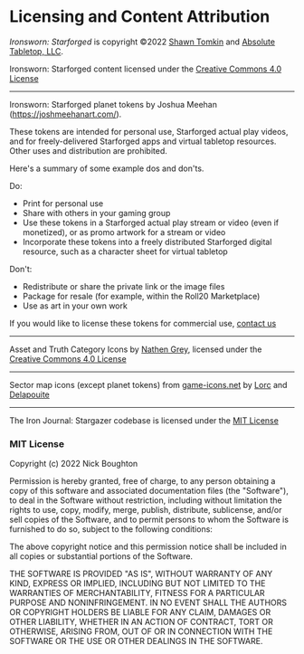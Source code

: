 # Licensing and Content Attribution

_Ironsworn: Starforged_ is copyright ©2022 [Shawn Tomkin](https://www.ironswornrpg.com/) and [Absolute Tabletop, LLC](https://absolutetabletop.com/).

Ironsworn: Starforged content licensed under the [Creative Commons 4.0 License](https://creativecommons.org/licenses/by/4.0/)

---

Ironsworn: Starforged planet tokens by Joshua Meehan (https://joshmeehanart.com/).

These tokens are intended for personal use, Starforged actual play videos, and for freely-delivered Starforged apps and virtual tabletop resources. Other uses and distribution are prohibited.

Here's a summary of some example dos and don'ts.

Do:

- Print for personal use
- Share with others in your gaming group
- Use these tokens in a Starforged actual play stream or video (even if monetized), or as promo artwork for a stream or video
- Incorporate these tokens into a freely distributed Starforged digital resource, such as a character sheet for virtual tabletop

Don't:

- Redistribute or share the private link or the image files
- Package for resale (for example, within the Roll20 Marketplace)
- Use as art in your own work

If you would like to license these tokens for commercial use, [contact us](mailto:meehan.joshua@gmail.com)

---

Asset and Truth Category Icons by [Nathen Grey](https://linktr.ee/owlbare), licensed under the [Creative Commons 4.0 License](https://creativecommons.org/licenses/by/4.0/)

---

Sector map icons (except planet tokens) from [game-icons.net](https://game-icons.net/) by [Lorc](https://lorcblog.blogspot.com/) and [Delapouite](https://delapouite.com/)

---

The Iron Journal: Stargazer codebase is licensed under the [MIT License](https://en.wikipedia.org/wiki/MIT_License)

### MIT License

Copyright (c) 2022 Nick Boughton

Permission is hereby granted, free of charge, to any person obtaining a copy
of this software and associated documentation files (the "Software"), to deal
in the Software without restriction, including without limitation the rights
to use, copy, modify, merge, publish, distribute, sublicense, and/or sell
copies of the Software, and to permit persons to whom the Software is
furnished to do so, subject to the following conditions:

The above copyright notice and this permission notice shall be included in all
copies or substantial portions of the Software.

THE SOFTWARE IS PROVIDED "AS IS", WITHOUT WARRANTY OF ANY KIND, EXPRESS OR
IMPLIED, INCLUDING BUT NOT LIMITED TO THE WARRANTIES OF MERCHANTABILITY,
FITNESS FOR A PARTICULAR PURPOSE AND NONINFRINGEMENT. IN NO EVENT SHALL THE
AUTHORS OR COPYRIGHT HOLDERS BE LIABLE FOR ANY CLAIM, DAMAGES OR OTHER
LIABILITY, WHETHER IN AN ACTION OF CONTRACT, TORT OR OTHERWISE, ARISING FROM,
OUT OF OR IN CONNECTION WITH THE SOFTWARE OR THE USE OR OTHER DEALINGS IN THE
SOFTWARE.
